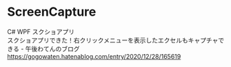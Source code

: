# ScreenCapture
C# WPF
スクショアプリ<br>
スクショアプリできた！右クリックメニューを表示したエクセルもキャプチャできる - 午後わてんのブログ<br>
https://gogowaten.hatenablog.com/entry/2020/12/28/165619<br>
